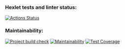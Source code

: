 ### Hexlet tests and linter status:
[![Actions Status](https://github.com/MirrexOne/java-project-99/actions/workflows/hexlet-check.yml/badge.svg)](https://github.com/MirrexOne/java-project-99/actions)

### Maintainability:
[![Project build check](https://github.com/MirrexOne/java-project-99/actions/workflows/main.yml/badge.svg)](https://github.com/MirrexOne/java-project-99/actions)
[![Maintainability](https://api.codeclimate.com/v1/badges/456719fe54f7c2ebe27f/maintainability)](https://codeclimate.com/github/MirrexOne/java-project-99/maintainability)
[![Test Coverage](https://api.codeclimate.com/v1/badges/456719fe54f7c2ebe27f/test_coverage)](https://codeclimate.com/github/MirrexOne/java-project-99/test_coverage)
